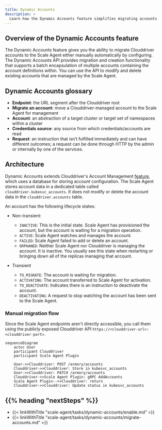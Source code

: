 ```yaml
---
title: Dynamic Accounts
description: >
  Learn how the Dynamic Accounts feature simplifies migrating accounts from Clouddriver to the Armory Scale Agent in your Armory Continuous Deployment or Spinnaker instance.
---
```


## Overview of the Dynamic Accounts feature

The Dynamic Accounts feature gives you the ability to migrate Clouddriver accounts to the Scale Agent either manually automatically by configuring. The Dynamic Accounts API provides migration and creation functionality that supports a batch encapsulation of multiple accounts containing the account definitions within. You can use the API to modify and delete existing accounts that are managed by the Scale Agent.

## Dynamic Accounts glossary

- **Endpoint**: the URL segment after the Clouddriver root
- **Migrate an account**: move a Clouddriver-managed account to the Scale Agent for management
- **Account**: an abstraction of a target cluster or target set of namespaces within a cluster
- **Credentials source**: any source from which credentials/accounts are read
- **Request**: an instruction that isn’t fulfilled immediately and can have different outcomes; a request can be done through HTTP by the admin or internally by one of the services.

## Architecture

Dynamic Accounts extends Clouddriver's Account Management [feature](https://spinnaker.io/docs/setup/other_config/accounts/), which uses a database for storing account configuration. The Scale Agent stores account data in a dedicated table called `clouddriver.kubesvc_accounts`. It does not modify or delete the account data in the `clouddriver.accounts` table.

An account has the following lifecycle states:

- Non-transient:

  - `INACTIVE`: This is the initial state. Scale Agent has provisioned the account, but the account is waiting for a migration operation.
  - `ACTIVE`: Scale Agent watches and manages the account.
  - `FAILED`: Scale Agent failed to add or delete an account.
  - `ORPHANED`: Neither Scale Agent nor Clouddriver is managing the account. It is inactive. You usually see this state when restarting or bringing down all of the replicas managing that account.

- Transient

  - `TO_MIGRATE`: The account is waiting for migration.
  - `ACTIVATING`: The account transferred to Scale Agent for activation.
  - `TO_DEACTIVATE`: Indicates there is an instruction to deactivate the account.
  - `DEACTIVATING`: A request to stop watching the account has been sent to the Scale Agent.


### Manual migration flow

Since the Scale Agent endpoints aren't directly accessible, you call them using the publicly exposed Clouddriver API `https://<clouddriver-url>:<clouddriver-port>`. 

```mermaid
sequenceDiagram
    actor User
    participant Clouddriver
    participant Scale Agent Plugin

    User->>Clouddriver: POST /armory/accounts
    Clouddriver->>Clouddriver: Store in kubesvc_accounts
    User->>Clouddriver: PATCH /armory/accounts
    Clouddriver->>Scale Agent Plugin: gRPC AddAccounts
    Scale Agent Plugin-->>Clouddriver: return
    Clouddriver->>Clouddriver: Update status in kubesvc_accounts
```


## {{% heading "nextSteps" %}}

* {{< linkWithTitle "scale-agent/tasks/dynamic-accounts/enable.md" >}}
* {{< linkWithTitle "scale-agent/tasks/dynamic-accounts/migrate-accounts.md" >}}